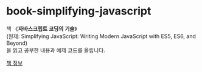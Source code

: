 # book-simplifying-javascript
책 《**자바스크립트 코딩의 기술**》</br>(원제: Simplifying JavaScript: Writing Modern JavaScript with ES5, ES6, and Beyond)</br>을 읽고 공부한 내용과 예제 코드를 올립니다.

[책 정보](http://www.kyobobook.co.kr/product/detailViewKor.laf?ejkGb=KOR&mallGb=KOR&barcode=9791165210205)
